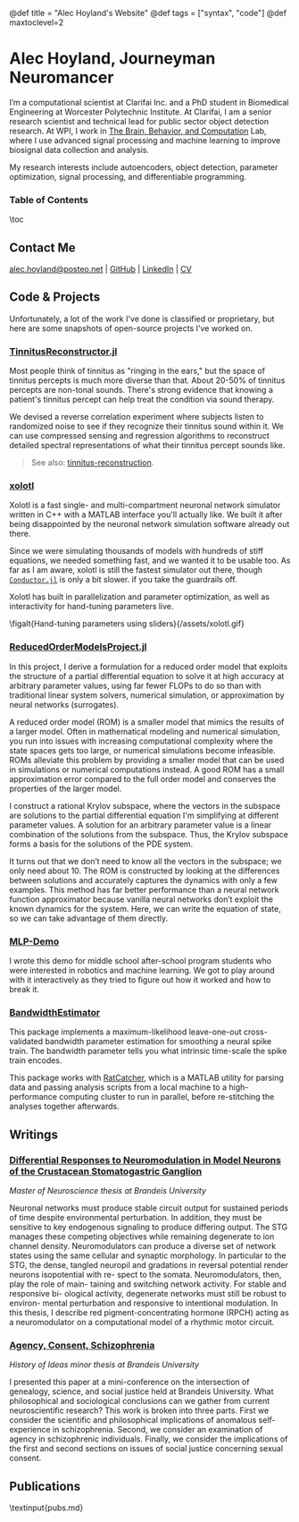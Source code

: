 @def title = "Alec Hoyland's Website"
@def tags = ["syntax", "code"]
@def maxtoclevel=2

# Alec Hoyland, Journeyman Neuromancer

I’m a computational scientist at Clarifai Inc. and a PhD student in Biomedical Engineering at Worcester
Polytechnic Institute.
At Clarifai, I am a 
senior research scientist and 
technical lead for public sector object detection research.
At WPI, I work in [The Brain, Behavior, and Computation](https://www.wpi.edu/people/faculty/alammert) Lab,
where I use advanced signal processing and machine learning to improve biosignal data collection and analysis.

My research interests include autoencoders, object detection, parameter optimization,
signal processing, and differentiable programming.

### Table of Contents
\toc


## Contact Me

[alec.hoyland@posteo.net](mailto:alec.hoyland@posteo.net) | [GitHub](https://www.wpi.edu/people/faculty/alammert) | [LinkedIn](https://www.linkedin.com/in/alec-hoyland-a00a4b90/) | [CV](/assets/CV.pdf)

<!-- TODO: figure out CV -->

## Code & Projects

Unfortunately, a lot of the work I've done
is classified or proprietary, but here are some snapshots
of open-source projects I've worked on.

### [TinnitusReconstructor.jl](https://github.com/The-Lammert-Lab/TinnitusReconstructor.jl)

Most people think of tinnitus as "ringing in the ears,"
but the space of tinnitus percepts is much more diverse than that.
About 20-50% of tinnitus percepts are non-tonal sounds.
There's strong evidence that knowing a patient's tinnitus percept
can help treat the condition via sound therapy.

We devised a reverse correlation experiment
where subjects listen to randomized noise
to see if they recognize their tinnitus sound within it.
We can use compressed sensing and regression algorithms
to reconstruct detailed spectral representations of what their tinnitus percept sounds like.

> See also: [tinnitus-reconstruction](https://github.com/The-Lammert-Lab/tinnitus-reconstruction).

### [xolotl](https://xolotl.readthedocs.io/en/master/)

Xolotl is a fast single- and multi-compartment neuronal network simulator
written in C++ with a MATLAB interface you'll actually like.
We built it after being disappointed by the neuronal network simulation software
already out there.

Since we were simulating thousands of models with hundreds of stiff equations,
we needed something fast, and we wanted it to be usable too.
As far as I am aware, xolotl is still the fastest simulator out there,
though [`Conductor.jl`](https://wsphillips.github.io/Conductor.jl/stable/basics/) is only a bit slower.
if you take the guardrails off.

Xolotl has built in parallelization and parameter optimization,
as well as interactivity for hand-tuning parameters live.

\figalt{Hand-tuning parameters using sliders}{/assets/xolotl.gif}


### [ReducedOrderModelsProject.jl](https://alec-hoyland.github.io/ReducedOrderModelsProject.jl/)

In this project, I derive a formulation for a reduced order model that exploits the structure of a partial differential equation to solve it at high accuracy at arbitrary parameter values, using far fewer FLOPs to do so than with traditional linear system solvers, numerical simulation, or approximation by neural networks (surrogates).

A reduced order model (ROM) is a smaller model that mimics the results of a larger model. Often in mathematical modeling and numerical simulation, you run into issues with increasing computational complexity where the state spaces gets too large, or numerical simulations become infeasible. ROMs alleviate this problem by providing a smaller model that can be used in simulations or numerical computations instead. A good ROM has a small approximation error compared to the full order model and conserves the properties of the larger model.

I construct a rational Krylov subspace, where the vectors in the subspace
are solutions to the partial differential equation I'm simplifying
at different parameter values.
A solution for an arbitrary parameter value is a linear combination
of the solutions from the subspace.
Thus, the Krylov subspace forms a basis for the solutions of the PDE system.

It turns out that we don’t need to know all the vectors in the subspace; we only need about 10. The ROM is constructed by looking at the differences between solutions and accurately captures the dynamics with only a few examples. This method has far better performance than a neural network function approximator because vanilla neural networks don’t exploit the known dynamics for the system. Here, we can write the equation of state, so we can take advantage of them directly.

### [MLP-Demo](https://github.com/alec-hoyland/mlp-demo)

I wrote this demo for middle school after-school program students
who were interested in robotics and machine learning.
We got to play around with it interactively as they tried to figure
out how it worked and how to break it.


<!-- TODO: embed this video -->

### [BandwidthEstimator](https://github.com/hasselmonians/BandwidthEstimator)

This package implements a maximum-likelihood leave-one-out cross-validated
bandwidth parameter estimation for smoothing a neural spike train.
The bandwidth parameter tells you what intrinsic time-scale 
the spike train encodes.

This package works with [RatCatcher](https://github.com/hasselmonians/RatCatcher),
which is a MATLAB utility for parsing data and passing analysis scripts
from a local machine to a high-performance computing cluster
to run in parallel, before re-stitching the analyses together afterwards.

## Writings

### [Differential Responses to Neuromodulation in Model Neurons of the Crustacean Stomatogastric Ganglion](https://github.com/alec-hoyland/master-thesis)

*Master of Neuroscience thesis at Brandeis University*

Neuronal networks must produce stable circuit output for sustained
periods of time despite environmental perturbation. In addition, they
must be sensitive to key endogenous signaling to produce differing
output. The STG manages these competing objectives while remaining
degenerate to ion channel density. Neuromodulators can produce a
diverse set of network states using the same cellular and synaptic
morphology. In particular to the STG, the dense, tangled neuropil and
gradations in reversal potential render neurons isopotential with re-
spect to the somata. Neuromodulators, then, play the role of main-
taining and switching network activity. For stable and responsive bi-
ological activity, degenerate networks must still be robust to environ-
mental perturbation and responsive to intentional modulation. In this
thesis, I describe red pigment-concentrating hormone (RPCH) acting
as a neuromodulator on a computational model of a rhythmic motor
circuit.

### [Agency, Consent, Schizophrenia](https://github.com/alec-hoyland/history-of-ideas-thesis/blob/master/template_Article.pdf)

*History of Ideas minor thesis at Brandeis University*

I presented this paper at a mini-conference on
the intersection of genealogy, science, and social justice
held at Brandeis University. What philosophical and sociological
conclusions can we gather from current neuroscientific research? This work is broken into three
parts. First we consider the scientific and philosophical implications of anomalous self-experience
in schizophrenia. Second, we consider an examination of agency in schizophrenic individuals.
Finally, we consider the implications of the first and second sections on issues of social justice
concerning sexual consent.

## Publications

\textinput{pubs.md}

<!-- This section is meant as a refresher if you're new to Franklin.
Have a look at both how the website renders and the corresponding markdown (`index.md`).
Modify at will to get a feeling for how things work!

Ps: if you want to modify the header or footer or the general look of the website, adjust the files in
* `src/_css/` and
* `src/_html_parts/`. -->
<!-- 
## The base with Markdown

The [standard markdown syntax](https://github.com/adam-p/markdown-here/wiki/Markdown-Cheatsheet) can be used such as titles using `#`, lists:

* element with **bold**
* element with _emph_

or code-blocks `inline` or with highlighting (note the `@def hascode = true` in the source to allow [highlight.js](https://highlightjs.org/) to do its job):

```julia
abstract type Point end
struct PointR2{T<:Real} <: Point
    x::T
    y::T
end
struct PointR3{T<:Real} <: Point
    x::T
    y::T
    z::T
end
function len(p::T) where T<:Point
  sqrt(sum(getfield(p, η)^2 for η ∈ fieldnames(T)))
end
```

You can also quote stuff

> You must have chaos within you to ...

or have tables:

| English         | Mandarin   |
| --------------- | ---------- |
| winnie the pooh | 维尼熊      |

Note that you may have to do a bit of CSS-styling to get these elements to look the way you want them (the same holds for the whole page in fact).

### Symbols and html entities

If you want a dollar sign you have to escape it like so: \$, you can also use html entities like so: &rarr; or &pi; or, if you're using Juno for instance, you can use `\pi[TAB]` to insert the symbol as is: π (it will be converted to a html entity).[^1]

If you want to show a backslash, just use it like so: \ ; if you want to force a line break, use a ` \\ ` like \\ so (this is on a new line).[^blah]

If you want to show a backtick, escape it like so: \` and if you want to show a tick in inline code use double backticks like ``so ` ...``.

Footnotes are nice too:

[^1]: this is the text for the first footnote, you can style all this looking at `.fndef` elements; note that the whole footnote definition is _expected to be on the same line_.
[^blah]: and this is a longer footnote with some blah from veggie ipsum: turnip greens yarrow ricebean rutabaga endive cauliflower sea lettuce kohlrabi amaranth water spinach avocado daikon napa cabbage asparagus winter purslane kale. Celery potato scallion desert raisin horseradish spinach carrot soko.

## Basic Franklin extensions

### Divs

It is sometimes useful to have a short way to make a part of the page belong to a div so that it can be styled separately.
You can do this easily with Franklin by using `@@divname ... @@`.
For instance, you could want a blue background behind some text.

@@colbox-blue
Here we go! (this is styled in the css sheet with name "colbox-blue").
@@

Since it's just a `<div>` block, you can put this construction wherever you like and locally style your text.

### LaTeX and Maths

Essentially three things are imitated from LaTeX

1. you can introduce definitions using `\newcommand`
1. you can use hyper-references with `\eqref`, `\cite`, ...
1. you can show nice maths (via KaTeX)

The definitions can be introduced in the page or in the `config.md` (in which case they're available everywhere as opposed to just in that page).
For instance, the commands `\scal` and `\R` are defined in the config file (see `src/config.md`) and can directly be used whereas the command `\E` is defined below (and therefore only available on this page):

\newcommand{\E}[1]{\mathbb E\left[#1\right]}

Now we can write something like

$$  \varphi(\E{X}) \le \E{\varphi(X)}. \label{equation blah} $$

since we've given it the label `\label{equation blah}`, we can refer it like so: \eqref{equation blah} which can be convenient for pages that are math-heavy.

In a similar vein you can cite references that would be at the bottom of the page: \citep{noether15, bezanson17}.

**Note**: the LaTeX commands you define can also incorporate standard markdown (though not in a math environment) so for instance let's define a silly `\bolditalic` command.

\newcommand{\bolditalic}[1]{_**!#1**_} <!--_ ignore this comment, it helps atom to not get confused by the trailing underscore when highlighting the code but is not necessary.-->
<!-- 
and use it \bolditalic{here for example}.

Here's another quick one, a command to change the color:

\newcommand{\col}[2]{~~~<span style="color:~~~#1~~~">~~~!#2~~~</span>~~~}

This is \col{blue}{in blue} or \col{#bf37bc}{in #bf37bc}.

### A quick note on whitespaces

For most commands you will use `#k` to refer to the $k$-th argument as in LaTeX.
In order to reduce headaches, this forcibly introduces a whitespace on the left of whatever is inserted which, usually, changes nothing visible (e.g. in a math settings).
However there _may be_ situations where you do not want this to happen and you know that the insertion will not clash with anything else.
In that case, you should simply use `!#k` which will not introduce that whitespace.
It's probably easier to see this in action:

\newcommand{\pathwith}[1]{`/usr/local/bin/#1`}
\newcommand{\pathwithout}[1]{`/usr/local/bin/!#1`}

* with: \pathwith{script.jl}, there's a whitespace you don't want 🚫
* without: \pathwithout{script.jl} here there isn't ✅

### Raw HTML

You can include raw HTML by just surrounding a block with `~~~`.
Not much more to add.
This may be useful for local custom layouts like having a photo next to a text in a specific way.

~~~
<div class="row">
  <div class="container">
    <img class="left" src="/assets/rndimg.jpg">
    <p>
    Marine iguanas are truly splendid creatures. They're found on the Gálapagos islands, have skin that basically acts as a solar panel, can swim and may have the ability to adapt their body size depending on whether there's food or not.
    </p>
    <p>
    Evolution is cool.
    </p>
    <div style="clear: both"></div>      
  </div>
</div>
~~~

**Note 1**: again, entire such blocks can be made into latex-like commands via `\newcommand{\mynewblock}[1]{...}`.

**Note 2**: whatever is in a raw HTML block is *not* further processed (so you can't have LaTeX in there for instance). A partial way around this is to use `@@...` blocks which *will* be recursively parsed. The following code gives the same result as above with the small difference that there is LaTeX being processed in the inner div.

@@row
@@container
@@left ![](/assets/rndimg.jpg) @@
@@
Marine iguanas are **truly splendid** creatures. They're not found in equations like $\exp(-i\pi)+1$. But they're still quite cool.
~~~
<div style="clear: both"></div>
~~~
@@

## Pages and structure

Here are a few empty pages connecting to the menu links to show where files can go and the resulting paths. (It's probably best if you look at the source folder for this).

* [menu 1](/menu1/)
* [menu 2](/menu2/)
* [menu 3](/menu3/)

## References (not really)

* \biblabel{noether15}{Noether (1915)} **Noether**,  Körper und Systeme rationaler Funktionen, 1915.
* \biblabel{bezanson17}{Bezanson et al. (2017)} **Bezanson**, **Edelman**, **Karpinski** and **Shah**, [Julia: a fresh approach to numerical computing](https://julialang.org/research/julia-fresh-approach-BEKS.pdf), SIAM review 2017.

## Header and Footer

As you can see here at the bottom of the page, there is a footer which you may want on all pages but for instance you may want the date of last modification to be displayed.
In a fashion heavily inspired by [Hugo](https://gohugo.io), you can write things like

```html
Last modified: {{ fill fd_mtime }}.
```

(cf. `src/_html_parts/page_foot.html`) which will then replace these braces with the content of a dictionary of variables at the key `fd_mtime`.
This dictionary of variables is accessed locally by pages through `@def varname = value` and globally through the `config.md` page via the same syntax.

There's a few other such functions of the form `{{fname p₁ p₂}}` as well as support for conditional blocks. If you wander through the `src/_html_parts/` folder and its content, you should be able to see those in action. -->
